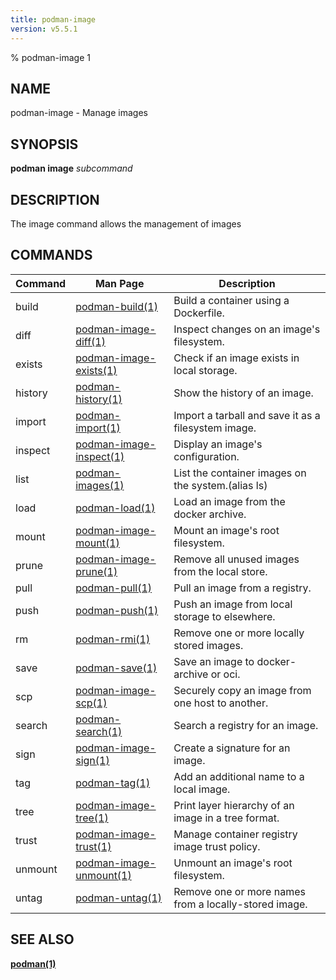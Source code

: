 ```yaml
---
title: podman-image
version: v5.5.1
---
```


% podman-image 1

## NAME
podman\-image - Manage images

## SYNOPSIS
**podman image** *subcommand*

## DESCRIPTION
The image command allows the management of images

## COMMANDS

| Command  | Man Page                                            | Description                                                             |
| -------- | --------------------------------------------------- | ----------------------------------------------------------------------- |
| build    | [podman-build(1)](podman-build.1.md)                | Build a container using a Dockerfile.                                   |
| diff     | [podman-image-diff(1)](podman-image-diff.1.md)      | Inspect changes on an image's filesystem.                               |
| exists   | [podman-image-exists(1)](podman-image-exists.1.md)  | Check if an image exists in local storage.                              |
| history  | [podman-history(1)](podman-history.1.md)            | Show the history of an image.                                           |
| import   | [podman-import(1)](podman-import.1.md)              | Import a tarball and save it as a filesystem image.                     |
| inspect  | [podman-image-inspect(1)](podman-image-inspect.1.md)| Display an image's configuration.                                       |
| list     | [podman-images(1)](podman-images.1.md)              | List the container images on the system.(alias ls)                      |
| load     | [podman-load(1)](podman-load.1.md)                  | Load an image from the docker archive.                                  |
| mount    | [podman-image-mount(1)](podman-image-mount.1.md)    | Mount an image's root filesystem.                                       |
| prune    | [podman-image-prune(1)](podman-image-prune.1.md)    | Remove all unused images from the local store.                          |
| pull     | [podman-pull(1)](podman-pull.1.md)                  | Pull an image from a registry.                                          |
| push     | [podman-push(1)](podman-push.1.md)                  | Push an image from local storage to elsewhere.                          |
| rm       | [podman-rmi(1)](podman-rmi.1.md)                    | Remove one or more locally stored images.                               |
| save     | [podman-save(1)](podman-save.1.md)                  | Save an image to docker-archive or oci.                                 |
| scp      | [podman-image-scp(1)](podman-image-scp.1.md)        | Securely copy an image from one host to another.                        |
| search   | [podman-search(1)](podman-search.1.md)              | Search a registry for an image.                                         |
| sign     | [podman-image-sign(1)](podman-image-sign.1.md)      | Create a signature for an image.                                        |
| tag      | [podman-tag(1)](podman-tag.1.md)                    | Add an additional name to a local image.                                |
| tree     | [podman-image-tree(1)](podman-image-tree.1.md)      | Print layer hierarchy of an image in a tree format.                     |
| trust    | [podman-image-trust(1)](podman-image-trust.1.md)    | Manage container registry image trust policy.                           |
| unmount   | [podman-image-unmount(1)](podman-image-unmount.1.md)  | Unmount an image's root filesystem.                                  |
| untag    | [podman-untag(1)](podman-untag.1.md)                | Remove one or more names from a locally-stored image.                   |

## SEE ALSO
**[podman(1)](podman.1.md)**
